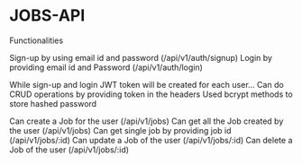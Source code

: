 # JOBS-API
Functionalities

Sign-up by using email id and password (/api/v1/auth/signup)
Login by providing email id and Password (/api/v1/auth/login)

While sign-up and login JWT token will be created for each user... Can do CRUD operations by providing token in the headers
Used bcrypt methods to store hashed password

Can create a Job for the user (/api/v1/jobs)
Can get all the Job created by the user (/api/v1/jobs)
Can get single job by providing job id (/api/v1/jobs/:id)
Can update a Job of the user (/api/v1/jobs/:id)
Can delete a Job of the user (/api/v1/jobs/:id)
